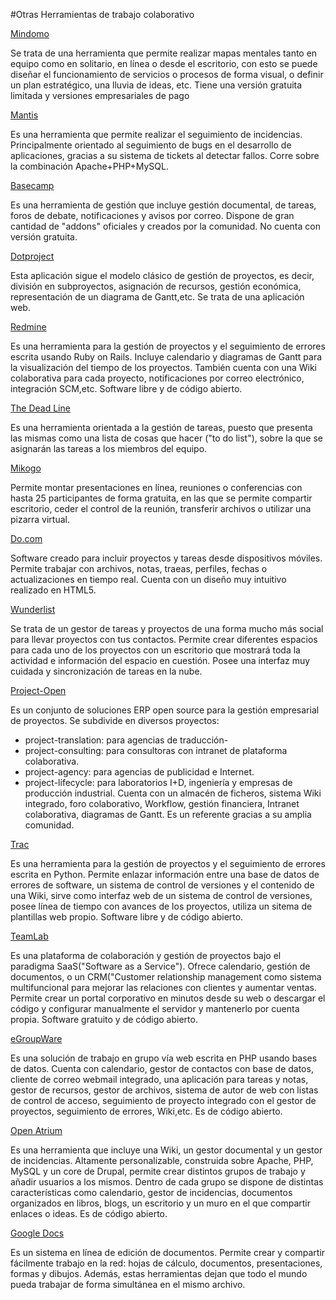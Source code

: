 #Otras Herramientas de trabajo colaborativo

[Mindomo](https://www.mindomo.com/es/)

Se trata de una herramienta que permite realizar mapas mentales tanto en equipo como en solitario, en línea o desde el escritorio, con esto se puede diseñar el funcionamiento de servicios o procesos de forma visual, o definir un plan estratégico, una lluvia de ideas, etc. Tiene una versión gratuita limitada y versiones empresariales de pago


[Mantis](http://www.mantisbt.org/)

Es una herramienta que permite realizar el seguimiento de incidencias. Principalmente orientado al seguimiento de bugs en el desarrollo de aplicaciones, gracias a su sistema de tickets al detectar fallos. Corre sobre la combinación Apache+PHP+MySQL.


[Basecamp](https://basecamp.com/)

Es una herramienta de gestión que incluye gestión documental, de tareas, foros de debate, notificaciones y avisos por correo. Dispone de gran cantidad de "addons" oficiales y creados por la comunidad. No cuenta con versión gratuita.


[Dotproject](http://dotproject.net/)

Esta aplicación sigue el modelo clásico de gestión de proyectos, es decir, división en subproyectos, asignación de recursos, gestión económica, representación de un diagrama de Gantt,etc. Se trata de una aplicación web.


[Redmine](http://www.redmine.org/)

Es una herramienta para la gestión de proyectos y el seguimiento de errores escrita usando Ruby on Rails. Incluye calendario y diagramas de Gantt para la visualización del tiempo de los proyectos. También cuenta con una Wiki colaborativa para cada proyecto, notificaciones por correo electrónico, integración SCM,etc. Software libre y de código abierto.


[The Dead Line](https://the-deadline.appspot.com/login)

Es una herramienta orientada a la gestión de tareas, puesto que presenta las mismas como una lista de cosas que hacer ("to do list"), sobre la que se asignarán las tareas a los miembros del equipo.


[Mikogo](http://www.mikogo.es/)

Permite montar presentaciones en línea, reuniones o conferencias con hasta 25 participantes de forma gratuita, en las que se permite compartir escritorio, ceder el control de la reunión, transferir archivos o utilizar una pizarra virtual.


[Do.com](https://do.com/)

Software creado para incluir proyectos y tareas desde dispositivos móviles. Permite trabajar con archivos, notas, traeas, perfiles, fechas o actualizaciones en tiempo real. Cuenta con un diseño muy intuitivo realizado en HTML5.


[Wunderlist](https://www.wunderlist.com/es/)

Se trata de un gestor de tareas y proyectos de una forma mucho más social para llevar proyectos con tus contactos. Permite crear diferentes espacios para cada uno de los proyectos con un escritorio que mostrará toda la actividad e información del espacio en cuestión. Posee una interfaz muy cuidada y sincronización de tareas en la nube.


[Project-Open](http://www.project-open.com/)

Es un conjunto de soluciones ERP open source para la gestión empresarial de proyectos. Se subdivide en diversos proyectos:
- project-translation: para agencias de traducción-
- project-consulting: para consultoras con intranet de plataforma colaborativa.
- project-agency: para agencias de publicidad e Internet.
- project-lifecycle: para laboratorios I+D, ingeniería y empresas de producción industrial.
Cuenta con un almacén de ficheros, sistema Wiki integrado, foro colaborativo, Workflow, gestión financiera, Intranet colaborativa, diagramas de Gantt. Es un referente gracias a su amplia comunidad.


[Trac](http://trac.edgewall.org/)

Es una herramienta para la gestión de proyectos y el seguimiento de errores escrita en Python. Permite enlazar información entre una base de datos de errores de software, un sistema de control de versiones y el contenido de una Wiki, sirve como interfaz web de un sistema de control de versiones, posee línea de tiempo con avances de los proyectos, utiliza un sitema de plantillas web propio. Software libre y de código abierto.


[TeamLab](https://www.onlyoffice.com/es/)

Es una plataforma de colaboración y gestión de proyectos bajo el paradigma SaaS("Software as a Service"). Ofrece calendario, gestión de documentos, o un CRM("Customer relationship management como sistema multifuncional para mejorar las relaciones con clientes y aumentar ventas. Permite crear un portal corporativo en minutos desde su web o descargar el código y configurar manualmente el servidor y mantenerlo por cuenta propia. Software gratuito y de código abierto.


[eGroupWare](http://www.egroupware.org/start.html)

Es una solución de trabajo en grupo vía web escrita en PHP usando bases de datos. Cuenta con calendario, gestor de contactos con base de datos, cliente de correo webmail integrado, una aplicación para tareas y notas, gestor de recursos, gestor de archivos, sistema de autor de web con listas de control de acceso, seguimiento de proyecto integrado con el gestor de proyectos, seguimiento de errores, Wiki,etc. Es de código abierto.


[Open Atrium](http://openatrium.com/#!/)

Es una herramienta que incluye una Wiki, un gestor documental y un gestor de incidencias. Altamente personalizable, construida sobre Apache, PHP, MySQL y un core de Drupal, permite crear distintos grupos de trabajo y añadir usuarios a los mismos. Dentro de cada grupo se dispone de distintas características como calendario, gestor de incidencias, documentos organizados en libros, blogs, un escritorio y un muro en el que compartir enlaces o ideas. Es de código abierto.


[Google Docs](https://docs.google.com)

Es un sistema en línea de edición de documentos. Permite crear y compartir fácilmente trabajo en la red: hojas de cálculo, documentos, presentaciones, formas y dibujos. Además, estas herramientas dejan que todo el mundo pueda trabajar de forma simultánea en el mismo archivo.

